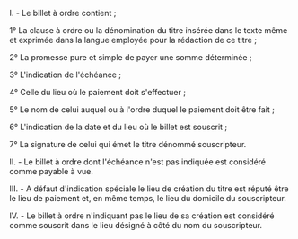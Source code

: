   
 I. - Le billet à ordre contient ;  

  
 1° La clause à ordre ou la dénomination du titre insérée dans le texte même et exprimée dans la langue employée pour la rédaction de ce titre ;  

  
 2° La promesse pure et simple de payer une somme déterminée ;  

  
 3° L'indication de l'échéance ;  

  
 4° Celle du lieu où le paiement doit s'effectuer ;  

  
 5° Le nom de celui auquel ou à l'ordre duquel le paiement doit être fait ;  

  
 6° L'indication de la date et du lieu où le billet est souscrit ;  

  
 7° La signature de celui qui émet le titre dénommé souscripteur.  

  
 II. - Le billet à ordre dont l'échéance n'est pas indiquée est considéré comme payable à vue.  

  
 III. - A défaut d'indication spéciale le lieu de création du titre est réputé être le lieu de paiement et, en même temps, le lieu du domicile du souscripteur.  

  
 IV. - Le billet à ordre n'indiquant pas le lieu de sa création est considéré comme souscrit dans le lieu désigné à côté du nom du souscripteur.  
